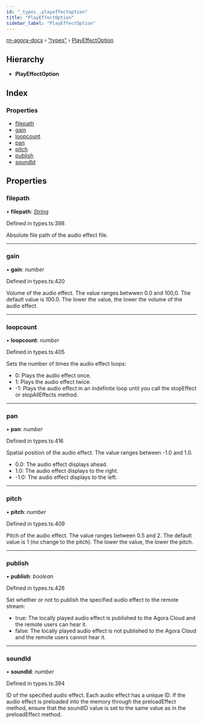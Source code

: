 ```yaml
---
id: "_types_.playeffectoption"
title: "PlayEffectOption"
sidebar_label: "PlayEffectOption"
---
```


[rn-agora-docs](../globals.md) › ["types"](../modules/_types_.md) › [PlayEffectOption](_types_.playeffectoption.md)

## Hierarchy

* **PlayEffectOption**

## Index

### Properties

* [filepath](_types_.playeffectoption.md#filepath)
* [gain](_types_.playeffectoption.md#gain)
* [loopcount](_types_.playeffectoption.md#loopcount)
* [pan](_types_.playeffectoption.md#pan)
* [pitch](_types_.playeffectoption.md#pitch)
* [publish](_types_.playeffectoption.md#publish)
* [soundId](_types_.playeffectoption.md#soundid)

## Properties

###  filepath

• **filepath**: *[String](../modules/_types_.md#string)*

Defined in types.ts:398

Absolute file path of the audio effect file.

___

###  gain

• **gain**: *number*

Defined in types.ts:420

Volume of the audio effect. The value ranges betwwen 0.0 and 100,0. The default value is 100.0. The lower the value, the lower the volume of the audio effect.

___

###  loopcount

• **loopcount**: *number*

Defined in types.ts:405

Sets the number of times the audio effect loops:
- 0: Plays the audio effect once.
- 1: Plays the audio effect twice.
- -1: Plays the audio effect in an indefinite loop until you call the stopEffect or stopAllEffects method.

___

###  pan

• **pan**: *number*

Defined in types.ts:416

Spatial position of the audio effect. The value ranges between -1.0 and 1.0.
- 0.0: The audio effect displays ahead.
- 1.0: The audio effect displays to the right.
- -1.0: The audio effect displays to the left.

___

###  pitch

• **pitch**: *number*

Defined in types.ts:409

Pitch of the audio effect. The value ranges between 0.5 and 2. The default value is 1 (no change to the pitch). The lower the value, the lower the pitch.

___

###  publish

• **publish**: *boolean*

Defined in types.ts:426

Set whether or not to publish the specified audio effect to the remote stream:
- true: The locally played audio effect is published to the Agora Cloud and the remote users can hear it.
- false: The locally played audio effect is not published to the Agora Cloud and the remote users cannot hear it.

___

###  soundId

• **soundId**: *number*

Defined in types.ts:394

ID of the specified audio effect. Each audio effect has a unique ID. If the audio effect is preloaded into the memory through the preloadEffect method, ensure that the soundID value is set to the same value as in the preloadEffect method.
